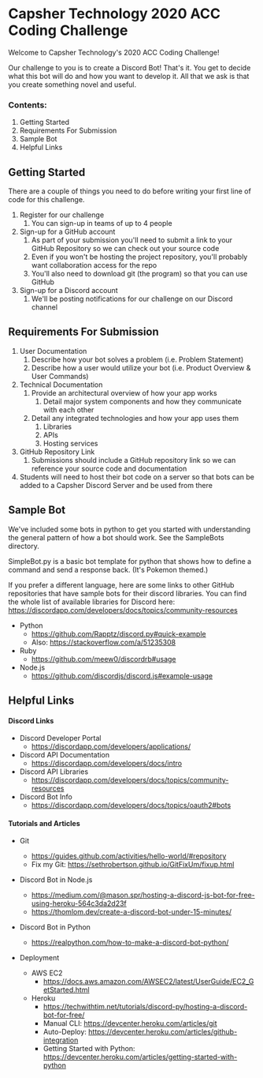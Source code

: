 # Capsher Technology 2020 ACC Coding Challenge

Welcome to Capsher Technology's 2020 ACC Coding Challenge!

Our challenge to you is to create a Discord Bot! That's it. You get to decide what this bot will do and how you want to develop it. All that we ask is that you create something novel and useful.

### Contents:
1. Getting Started
2. Requirements For Submission
3. Sample Bot
4. Helpful Links

## Getting Started
There are a couple of things you need to do before writing your first line of code for this challenge.
1. Register for our challenge
    1. You can sign-up in teams of up to 4 people
1. Sign-up for a GitHub account
    1. As part of your submission you'll need to submit a link to your GitHub Repository so we can check out your source code
    1. Even if you won't be hosting the project repository, you'll probably want collaboration access for the repo
    1. You'll also need to download git (the program) so that you can use GitHub
1. Sign-up for a Discord account
    1. We'll be posting notifications for our challenge on our Discord channel

## Requirements For Submission
1. User Documentation
    1. Describe how your bot solves a problem (i.e. Problem Statement)
    1. Describe how a user would utilize your bot (i.e. Product Overview & User Commands)
1. Technical Documentation
    1. Provide an architectural overview of how your app works
        1. Detail major system components and how they communicate with each other
    1. Detail any integrated technologies and how your app uses them
        1. Libraries
        1. APIs
        1. Hosting services
1. GitHub Repository Link
    1. Submissions should include a GitHub repository link so we can reference your source code and documentation
1. Students will need to host their bot code on a server so that bots can be added to a Capsher Discord Server and be used from there

## Sample Bot
We've included some bots in python to get you started with understanding the general pattern of how a bot should work. See the SampleBots directory.

SimpleBot.py is a basic bot template for python that shows how to define a command and send a response back. (It's Pokemon themed.)

If you prefer a different language, here are some links to other GitHub repositories that have sample bots for their discord libraries. You can find the whole list of available libraries for Discord here: https://discordapp.com/developers/docs/topics/community-resources

* Python
  * https://github.com/Rapptz/discord.py#quick-example
  * Also: https://stackoverflow.com/a/51235308
* Ruby
  * https://github.com/meew0/discordrb#usage
* Node.js
  * https://github.com/discordjs/discord.js#example-usage

## Helpful Links

#### Discord Links
* Discord Developer Portal
  * https://discordapp.com/developers/applications/
* Discord API Documentation
  * https://discordapp.com/developers/docs/intro
* Discord API Libraries
  * https://discordapp.com/developers/docs/topics/community-resources
* Discord Bot Info
  * https://discordapp.com/developers/docs/topics/oauth2#bots

#### Tutorials and Articles
* Git
  * https://guides.github.com/activities/hello-world/#repository
  * Fix my Git: https://sethrobertson.github.io/GitFixUm/fixup.html

* Discord Bot in Node.js
  * https://medium.com/@mason.spr/hosting-a-discord-js-bot-for-free-using-heroku-564c3da2d23f
  * https://thomlom.dev/create-a-discord-bot-under-15-minutes/
* Discord Bot in Python
  * https://realpython.com/how-to-make-a-discord-bot-python/

* Deployment
  * AWS EC2
    * https://docs.aws.amazon.com/AWSEC2/latest/UserGuide/EC2_GetStarted.html
  * Heroku
    * https://techwithtim.net/tutorials/discord-py/hosting-a-discord-bot-for-free/
    * Manual CLI: https://devcenter.heroku.com/articles/git
    * Auto-Deploy: https://devcenter.heroku.com/articles/github-integration
    * Getting Started with Python: https://devcenter.heroku.com/articles/getting-started-with-python
